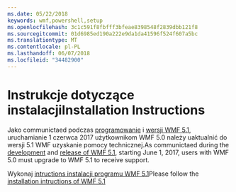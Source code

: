 ```yaml
---
ms.date: 05/22/2018
keywords: wmf,powershell,setup
ms.openlocfilehash: 3c1c591f8fbfff3bfeae8398548f2839dbb121f8
ms.sourcegitcommit: 01d6985ed190a222e9da1da41596f524f607a5bc
ms.translationtype: MT
ms.contentlocale: pl-PL
ms.lasthandoff: 06/07/2018
ms.locfileid: "34482900"
---
```

# <a name="installation-instructions"></a><span data-ttu-id="e7a10-102">Instrukcje dotyczące instalacji</span><span class="sxs-lookup"><span data-stu-id="e7a10-102">Installation Instructions</span></span>

<span data-ttu-id="e7a10-103">Jako communictaed podczas [programowanie](https://blogs.msdn.microsoft.com/powershell/2016/04/06/windows-management-framework-5-0-updates-and-wmf-5-1/) i [wersji WMF 5.1](https://blogs.msdn.microsoft.com/powershell/2017/03/28/windows-management-framework-wmf-5-1-now-in-microsoft-update-catalog/), uruchamianie 1 czerwca 2017 użytkownikom WMF 5.0 należy uaktualnić do wersji 5.1 WMF uzyskanie pomocy technicznej.</span><span class="sxs-lookup"><span data-stu-id="e7a10-103">As communictaed during the [development](https://blogs.msdn.microsoft.com/powershell/2016/04/06/windows-management-framework-5-0-updates-and-wmf-5-1/) and [release of WMF 5.1](https://blogs.msdn.microsoft.com/powershell/2017/03/28/windows-management-framework-wmf-5-1-now-in-microsoft-update-catalog/), starting June 1, 2017, users with WMF 5.0 must upgrade to WMF 5.1 to receive support.</span></span>

<span data-ttu-id="e7a10-104">Wykonaj [intructions instalacji programu WMF 5.1](..\5.1\install-configure.md)</span><span class="sxs-lookup"><span data-stu-id="e7a10-104">Please follow the [installation intructions of WMF 5.1](..\5.1\install-configure.md)</span></span> 
